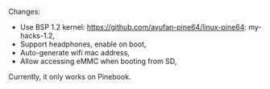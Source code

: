 Changes:
- Use BSP 1.2 kernel: https://github.com/ayufan-pine64/linux-pine64: my-hacks-1.2,
- Support headphones, enable on boot,
- Auto-generate wifi mac address,
- Allow accessing eMMC when booting from SD,

Currently, it only works on Pinebook.

